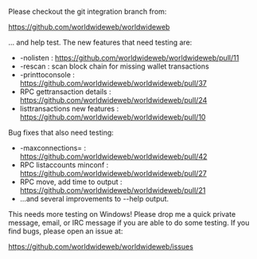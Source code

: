 Please checkout the git integration branch from:

https://github.com/worldwideweb/worldwideweb

... and help test.  The new features that need testing are:

* -nolisten : https://github.com/worldwideweb/worldwideweb/pull/11
* -rescan : scan block chain for missing wallet transactions
* -printtoconsole : https://github.com/worldwideweb/worldwideweb/pull/37
* RPC gettransaction details : https://github.com/worldwideweb/worldwideweb/pull/24
* listtransactions new features : https://github.com/worldwideweb/worldwideweb/pull/10

Bug fixes that also need testing:

* -maxconnections= : https://github.com/worldwideweb/worldwideweb/pull/42
* RPC listaccounts minconf : https://github.com/worldwideweb/worldwideweb/pull/27
* RPC move, add time to output : https://github.com/worldwideweb/worldwideweb/pull/21
* ...and several improvements to --help output.

This needs more testing on Windows!  Please drop me a quick private message, email, or IRC message if you are able to do some testing.  If you find bugs, please open an issue at:

https://github.com/worldwideweb/worldwideweb/issues
